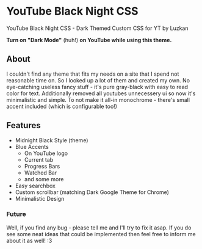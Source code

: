 # YouTube Black Night CSS
YouTube Black Night CSS - Dark Themed Custom CSS for YT by Luzkan

**Turn on "Dark Mode"** (huh!) **on YouTube while using this theme.**

## About
I couldn't find any theme that fits my needs on a site that I spend not reasonable time on. 
So I looked up a lot of them and created my own. 
No eye-catching useless fancy stuff - it's pure gray-black with easy to read color for text.
Additionally removed all youtubes unnecessery ui so now it's minimalistic and simple.
To not make it all-in monochrome - there's small accent included (which is configurable too!)

## Features
 * Midnight Black Style (theme)
 * Blue Accents
    * On YouTube logo
    * Current tab
    * Progress Bars
    * Watched Bar
    * and some more
 * Easy searchbox
 * Custom scrollbar (matching Dark Google Theme for Chrome)
 * Minimalistic Design

### Future
Well, if you find any bug - please tell me and I'll try to fix it asap.
If you do see some neat ideas that could be implemented then feel free to inform me about it as well! :3

